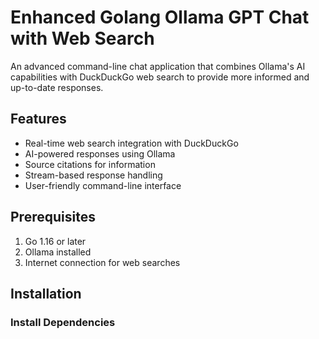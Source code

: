# Enhanced Golang Ollama GPT Chat with Web Search

An advanced command-line chat application that combines Ollama's AI capabilities with DuckDuckGo web search to provide more informed and up-to-date responses.

## Features
- Real-time web search integration with DuckDuckGo
- AI-powered responses using Ollama
- Source citations for information
- Stream-based response handling
- User-friendly command-line interface

## Prerequisites
1. Go 1.16 or later
2. Ollama installed
3. Internet connection for web searches

## Installation

### Install Dependencies 